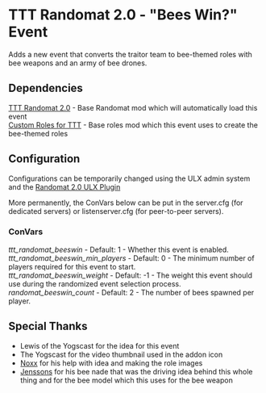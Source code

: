# TTT Randomat 2.0 - "Bees Win?" Event
Adds a new event that converts the traitor team to bee-themed roles with bee weapons and an army of bee drones.

## Dependencies
[TTT Randomat 2.0](https://steamcommunity.com/sharedfiles/filedetails/?id=2055805086) - Base Randomat mod which will automatically load this event\
[Custom Roles for TTT](https://steamcommunity.com/sharedfiles/filedetails/?id=2421039084) - Base roles mod which this event uses to create the bee-themed roles

## Configuration
Configurations can be temporarily changed using the ULX admin system and the [Randomat 2.0 ULX Plugin](https://steamcommunity.com/sharedfiles/filedetails/?id=2096758509)

More permanently, the ConVars below can be put in the server.cfg (for dedicated servers) or listenserver.cfg (for peer-to-peer servers).

### ConVars
_ttt_randomat_beeswin_ - Default: 1 - Whether this event is enabled.\
_ttt_randomat_beeswin_min_players_ - Default: 0 - The minimum number of players required for this event to start.\
_ttt_randomat_beeswin_weight_ - Default: -1 - The weight this event should use during the randomized event selection process.\
_randomat_beeswin_count_ - Default: 2 - The number of bees spawned per player.

## Special Thanks
* Lewis of the Yogscast for the idea for this event
* The Yogscast for the video thumbnail used in the addon icon
* [Noxx](https://steamcommunity.com/id/noxxflame/) for his help with idea and making the role images
* [Jenssons](https://steamcommunity.com/profiles/76561198044525091) for his bee nade that was the driving idea behind this whole thing and for the bee model which this uses for the bee weapon